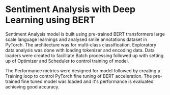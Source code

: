 # Sentiment Analysis with Deep Learning using BERT

Sentiment Analysis model is built using pre-trained BERT transformers large scale language learnings and analysed smile annotations dataset in PyTorch. The architecture was for multi-class classification. Exploratory data analysis was done with loading tokenizer and encoding data. Data loaders were created to facilitate Batch processing followed up with setting up of Optimizer and Scheduler to control training of model.

The Performance metrics were designed for model followed by creating a Training loop to control PyTorch fine tuning of BERT acceleration. The pre-trained fine tuned model was loaded and it's performance is evaluated achieving good accuracy.

